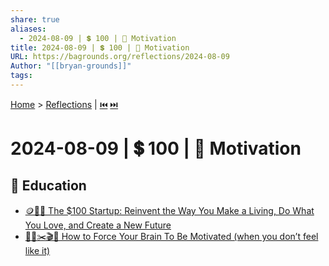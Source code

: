 ```yaml
---
share: true
aliases:
  - 2024-08-09 | 💲 100 | 🫡 Motivation
title: 2024-08-09 | 💲 100 | 🫡 Motivation
URL: https://bagrounds.org/reflections/2024-08-09
Author: "[[bryan-grounds]]"
tags: 
---
```

[Home](../index.md) > [Reflections](./index.md) | [⏮️](./2024-08-07.md) [⏭️](./2024-08-12.md)  
# 2024-08-09 | 💲 100 | 🫡 Motivation  
## 🧠 Education  
- [🪙💯🚀 The $100 Startup: Reinvent the Way You Make a Living, Do What You Love, and Create a New Future](../books/the-100-dollar-startup.md)  
- [🥱💭✂️🎬🫡 How to Force Your Brain To Be Motivated (when you don’t feel like it)](../videos/how-to-force-your-brain-to-be-motivated-when-you-dont-feel-like-it.md)